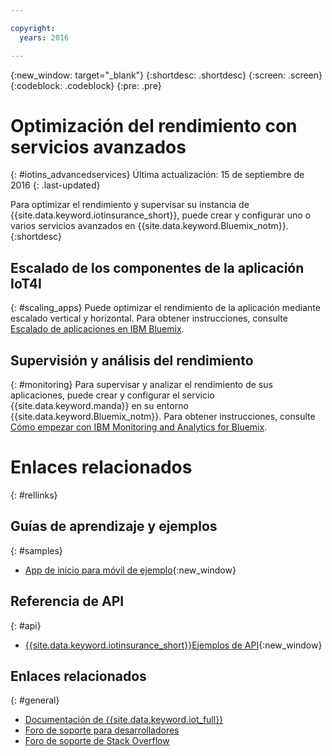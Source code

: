 ```yaml
---

copyright:
  years: 2016

---
```


<!-- Common attributes used in the template are defined as follows: -->
{:new_window: target="\_blank"}
{:shortdesc: .shortdesc}
{:screen: .screen}
{:codeblock: .codeblock}
{:pre: .pre}


<!-- {{site.data.keyword.iotinsurance_full}}  {{site.data.keyword.iotinsurance_short}}  -->


# Optimización del rendimiento con servicios avanzados
{: #iotins_advancedservices}
Última actualización: 15 de septiembre de 2016
{: .last-updated}

Para optimizar el rendimiento y supervisar su instancia de {{site.data.keyword.iotinsurance_short}}, puede crear y configurar uno o varios servicios avanzados en {{site.data.keyword.Bluemix_notm}}.
{:shortdesc}

## Escalado de los componentes de la aplicación IoT4I
{: #scaling_apps}
Puede optimizar el rendimiento de la aplicación mediante escalado vertical y horizontal. Para obtener instrucciones, consulte [Escalado de aplicaciones en IBM Bluemix](http://www.ibm.com/developerworks/cloud/library/cl-bluemix-autoscale/).

## Supervisión y análisis del rendimiento
{: #monitoring}
Para supervisar y analizar el rendimiento de sus aplicaciones, puede crear y configurar el servicio {{site.data.keyword.manda}} en su entorno {{site.data.keyword.Bluemix_notm}}. Para obtener instrucciones, consulte [Cómo empezar con IBM Monitoring and Analytics for Bluemix](https://console.ng.bluemix.net/docs/services/monana/index.html#gettingstartedtemplate).

<!-- ### Monitoring logging information with Logmet

https://console.ng.bluemix.net/docs/services/MessageHub/index.html#messagehub072
-->

<!--
### Monitoring with New Relic
For additional monitoring, you can use New Relic, a third-party service that provides monitoring metrics for your application. For instructions to create the New Relic service in your {{site.data.keyword.Bluemix_notm}} environment, see [Using New Relic](https://console.ng.bluemix.net/docs/runtimes/liberty/newRelic.html).
-->


# Enlaces relacionados
{: #rellinks}

## Guías de aprendizaje y ejemplos
{: #samples}
* [App de inicio para móvil de ejemplo](https://github.com/ibm-watson-iot/ioti-mobile){:new_window}

## Referencia de API
{: #api}
* [{{site.data.keyword.iotinsurance_short}}Ejemplos de API](https://github.com/IBM-Bluemix/iot4i-api-examples-nodejs){:new_window}

## Enlaces relacionados
{: #general}
* [Documentación de {{site.data.keyword.iot_full}}](https://console.ng.bluemix.net/docs/services/IoT/index.html)
* [Foro de soporte para desarrolladores](https://developer.ibm.com/answers/search.html?f=&type=question&redirect=search%2Fsearch&sort=relevance&q=%2B[iot]%20%2B[bluemix])
* [Foro de soporte de Stack Overflow](http://stackoverflow.com/questions/tagged/ibm-bluemix)
